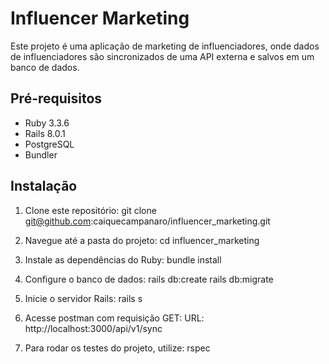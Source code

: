 # Influencer Marketing

Este projeto é uma aplicação de marketing de influenciadores, onde dados de influenciadores são sincronizados de uma API externa e salvos em um banco de dados.

## Pré-requisitos

- Ruby 3.3.6
- Rails 8.0.1
- PostgreSQL
- Bundler 

## Instalação

1. Clone este repositório:
   git clone git@github.com:caiquecampanaro/influencer_marketing.git

2. Navegue até a pasta do projeto:
cd influencer_marketing

3. Instale as dependências do Ruby:
bundle install

4. Configure o banco de dados:
rails db:create
rails db:migrate

5. Inicie o servidor Rails:
rails s

6. Acesse postman com requisição GET:
URL: http://localhost:3000/api/v1/sync

7. Para rodar os testes do projeto, utilize:
rspec
